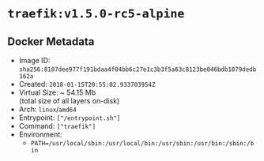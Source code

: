 # `traefik:v1.5.0-rc5-alpine`

## Docker Metadata

- Image ID: `sha256:8107dee977f191bdaa4f04bb6c27e1c3b3f5a63c8123be046bdb1079dedb162a`
- Created: `2018-01-15T20:55:02.933703954Z`
- Virtual Size: ~ 54.15 Mb  
  (total size of all layers on-disk)
- Arch: `linux`/`amd64`
- Entrypoint: `["/entrypoint.sh"]`
- Command: `["traefik"]`
- Environment:
  - `PATH=/usr/local/sbin:/usr/local/bin:/usr/sbin:/usr/bin:/sbin:/bin`
